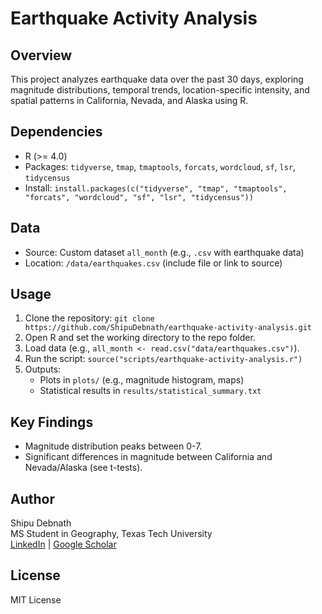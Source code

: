 # Earthquake Activity Analysis

## Overview
This project analyzes earthquake data over the past 30 days, exploring magnitude distributions, temporal trends, location-specific intensity, and spatial patterns in California, Nevada, and Alaska using R.

## Dependencies
- R (>= 4.0)
- Packages: `tidyverse`, `tmap`, `tmaptools`, `forcats`, `wordcloud`, `sf`, `lsr`, `tidycensus`
- Install: `install.packages(c("tidyverse", "tmap", "tmaptools", "forcats", "wordcloud", "sf", "lsr", "tidycensus"))`

## Data
- Source: Custom dataset `all_month` (e.g., `.csv` with earthquake data)
- Location: `/data/earthquakes.csv` (include file or link to source)

## Usage
1. Clone the repository: `git clone https://github.com/ShipuDebnath/earthquake-activity-analysis.git`
2. Open R and set the working directory to the repo folder.
3. Load data (e.g., `all_month <- read.csv("data/earthquakes.csv")`).
4. Run the script: `source("scripts/earthquake-activity-analysis.r")`
5. Outputs:
   - Plots in `plots/` (e.g., magnitude histogram, maps)
   - Statistical results in `results/statistical_summary.txt`

## Key Findings
- Magnitude distribution peaks between 0-7.
- Significant differences in magnitude between California and Nevada/Alaska (see t-tests).

## Author
Shipu Debnath  
MS Student in Geography, Texas Tech University  
[LinkedIn](https://linkedin.com/in/shipudebnath/) | [Google Scholar](https://scholar.google.com/citations?user=WyP6KUUAAAAJ&hl=en)

## License
MIT License
